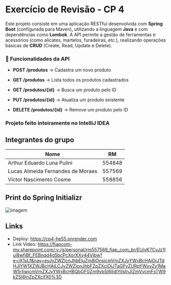 # Exercício de Revisão - CP 4
Este projeto consiste em uma aplicação RESTful desenvolvida com **Spring Boot** (configurada para Maven), utilizando a linguagem **Java** e com dependências como **Lombok**. A API permite a gestão de ferramentas e acessórios (como alicates, martelos, furadeiras, etc.), realizando operações básicas de **CRUD** (Create, Read, Update e Delete).


### 🔗 Funcionalidades da API

-   **POST /produtos** → Cadastra um novo produto
    
-   **GET /produtos** → Lista todos os produtos cadastrados
    
-   **GET /produtos/{id}** → Busca um produto pelo ID
    
-   **PUT /produtos/{id}** → Atualiza um produto existente
    
-   **DELETE /produtos/{id}** → Remove um produto pelo ID

### **Projeto feito inteiramente no  IntelliJ IDEA**

## Integrantes do grupo

<div align="center">

| Nome | RM |  
| ------------- |:-------------:|  
| Arthur Eduardo Luna Pulini|554848|  
|Lucas Almeida Fernandes de Moraes| 557569 |  
|Victor Nascimento Cosme|558856|

</div>

## Print do Spring Initializr
![imagem](https://github.com/user-attachments/assets/e1ef1ad5-39f8-452c-bbe2-909f55fb74a2)

## Links

- Deploy: https://cp4-he55.onrender.com
- Link Video: https://fiapcom-my.sharepoint.com/:v:/g/personal/rm557569_fiap_com_br/EUjvK7CvJz1Iul8wfjBf_FEBnqd4g5bcPcXorXXv44Vjbw?e=jX1sLf&nav=eyJyZWZlcnJhbEluZm8iOnsicmVmZXJyYWxBcHAiOiJTdHJlYW1XZWJBcHAiLCJyZWZlcnJhbFZpZXciOiJTaGFyZURpYWxvZy1MaW5rIiwicmVmZXJyYWxBcHBQbGF0Zm9ybSI6IldlYiIsInJlZmVycmFsTW9kZSI6InZpZXcifX0%3D
